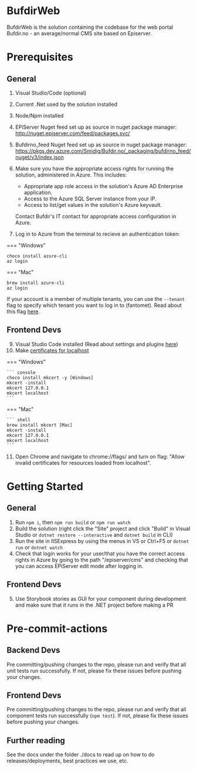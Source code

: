 # BufdirWeb

BufdirWeb is the solution containing the codebase for the web portal Bufdir.no -
an average/normal CMS site based on Episerver.

# Prerequisites

## General

1. Visual Studio/Code (optional)
2. Current .Net used by the solution installed
3. Node/Npm installed
4. EPiServer Nuget feed set up as source in nuget package manager:
   http://nuget.episerver.com/feed/packages.svc/
5. Bufdirno_feed Nuget feed set up as source in nuget package manager:
   https://pkgs.dev.azure.com/Smidig/Bufdir.no/_packaging/bufdirno_feed/nuget/v3/index.json
6. Make sure you have the appropriate access rights for running the solution,
   administered in Azure. This includes:

   - Appropriate app role access in the solution's Azure AD Enterprise
     application.
   - Access to the Azure SQL Server instance from your IP.
   - Access to list/get values in the solution's Azure keyvault.

   Contact Bufdir's IT contact for appropriate access configuration in Azure.

7. Log in to Azure from the terminal to recieve an authentication token:

=== "Windows"

   ``` shell
   choco install azure-cli
   az login
   ```

=== "Mac"

   ``` shell
   brew install azure-cli
   az login
   ```

   If your account is a member of multiple tenants, you can use the `--tenant`
   flag to specify which tenant you want to log in to (fantomet). Read about
   this flag
   [here](https://docs.microsoft.com/en-us/cli/azure/authenticate-azure-cli#sign-in-with-a-different-tenant).

## Frontend Devs

9. Visual Studio Code installed (Read about settings and plugins
   [here](https://bufdir.atlassian.net/wiki/spaces/BUF/pages/2149974017/Frontend))
10. Make [certificates for localhost](https://web.dev/how-to-use-local-https/)
   
=== "Windows"

    ``` console
    choco install mkcert -y [Windows]
    mkcert -install
    mkcert 127.0.0.1
    mkcert localhost
    ```

=== "Mac"

    ``` shell
    brew install mkcert [Mac]
    mkcert -install
    mkcert 127.0.0.1
    mkcert localhost
    ```

11. Open Chrome and navigate to chrome://flags/ and turn on flag: "Allow invalid
    certificates for resources loaded from localhost".

# Getting Started

## General

1. Run `npm i`, then `npm run build` or `npm run watch`
2. Build the solution (right click the "Site" project and click "Build" in
   Visual Studio or `dotnet restore --interactive` and `dotnet build` in CLI)
3. Run the site in IISExpress by using the menus in VS or Ctrl+F5 or
   `dotnet run` or `dotnet watch`
4. Check that login works for your user/that you have the correct access rights
   in Azure by going to the path "/episerver/cms" and checking that you can
   access EPiServer edit mode after logging in.

## Frontend Devs

5. Use Storybook stories as GUI for your component during development and make
   sure that it runs in the .NET project before making a PR

# Pre-commit-actions

## Backend Devs

Pre committing/pushing changes to the repo, please run and verify that all unit
tests run successfully. If not, please fix these issues before pushing your
changes.

## Frontend Devs

Pre committing/pushing changes to the repo, please run and verify that all
component tests run successfully (`npm test`). If not, please fix these issues
before pushing your changes.

## Further reading

See the docs under the folder ./docs to read up on how to do
releases/deployments, best practices we use, etc.
